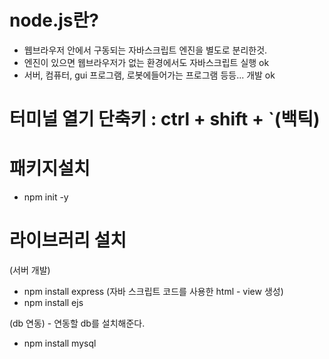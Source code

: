 # node.js란?
- 웹브라우저 안에서 구동되는 자바스크립트 엔진을 별도로 분리한것.
- 엔진이 있으면 웹브라우저가 없는 환경에서도 자바스크립트 실행 ok
- 서버, 컴퓨터, gui 프로그램, 로봇에들어가는 프로그램 등등... 개발 ok


# 터미널 열기 단축키 : ctrl + shift + `(백틱)
# 패키지설치
- npm init -y
# 라이브러리 설치
(서버 개발)
- npm install express
(자바 스크립트 코드를 사용한 html - view 생성)
- npm install ejs

(db 연동) - 연동할 db를 설치해준다.
- npm install mysql
